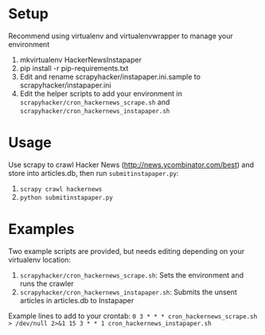 Setup
=====

Recommend using virtualenv and virtualenvwrapper to manage your environment

1. mkvirtualenv HackerNewsInstapaper
2. pip install -r pip-requirements.txt
3. Edit and rename scrapyhacker/instapaper.ini.sample to scrapyhacker/instapaper.ini
4. Edit the helper scripts to add your environment in `scrapyhacker/cron_hackernews_scrape.sh` and `scrapyhacker/cron_hackernews_instapaper.sh`

Usage
=====

Use scrapy to crawl Hacker News (http://news.ycombinator.com/best) and store
into articles.db, then run `submitinstapaper.py`:

1. `scrapy crawl hackernews`
2. `python submitinstapaper.py`


Examples
========

Two example scripts are provided, but needs editing depending on your virtualenv location:

1. `scrapyhacker/cron_hackernews_scrape.sh`: Sets the environment and runs the crawler
2. `scrapyhacker/cron_hackernews_instapaper.sh`: Submits the unsent articles in articles.db to Instapaper

Example lines to add to your crontab:
  `0 3 * * * cron_hackernews_scrape.sh > /dev/null 2>&1
   15 3 * * 1 cron_hackernews_instapaper.sh`
